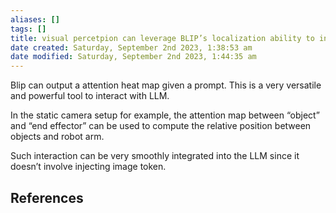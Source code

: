 ```yaml
---
aliases: []
tags: []
title: visual percetpion can leverage BLIP’s localization ability to interact with LLM in text
date created: Saturday, September 2nd 2023, 1:38:53 am
date modified: Saturday, September 2nd 2023, 1:44:35 am
---
```


Blip can output a attention heat map given a prompt. This is a very versatile and powerful tool to interact with LLM.

In the static camera setup for example, the attention map between “object” and “end effector” can be used to compute the relative position between objects and robot arm.

Such interaction can be very smoothly integrated into the LLM since it doesn’t involve injecting image token.

## References